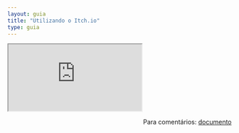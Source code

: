 ```yaml
---
layout: guia
title: "Utilizando o Itch.io"
type: guia
---
```


<iframe src="https://docs.google.com/document/d/e/2PACX-1vSv6bTaceV4CM8TvjbDhV-oBGOHKVlPcRtOst7eQGSCxSVWzwBt2UgNN37lNKx2thavOq7eT1yPjQYo/pub?embedded=true"></iframe>

<span style="float:right">Para comentários: [documento](https://docs.google.com/document/d/1axJYeU2rure2JBqYrFzQs5tHkv0DYONWDTBgI87ezSo/edit?usp=sharing)</span>

